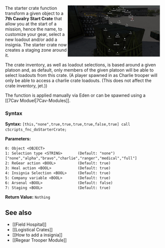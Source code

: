 <img align="right" width="300" height="166" src="https://github.com/7Cav/cScripts/blob/main/resourses/wikigfx/Starter_Crate.png">The starter crate function transform a given object to a **7th Cavalry Start Crate** that allow you at the start of a mission, hence the name, to customize your gear, select a new loadout and/or add a insignia. The starter crate now creates a staging zone around it.

The crate inventory, as well as loadout selections, is based around a given platoon and, as default, only members of the given platoon will be able to select loadouts from this crate. (A player spawned in as Charlie trooper will only be able to access a charlie crate loadouts. (This does not affect the crate inventory, jet.))

The function is applied manually via Eden or can be spawned using a [[7Cav Moduel|7Cav-Modules]].

### Syntax
**Syntax:** `[this,"none",true,true,true,true,false,true] call cScripts_fnc_doStarterCrate;`

**Parameters:**
```
0: Object <OBJECT>
1: Selection type <STRING>       (Default: "none") ["none","alpha","bravo","charlie","ranger","medical","full"]
2: ReGear action <BOOL>          (Default: true)
3: Heal action <BOOL>            (Default: true)
4: Insignia Selection <BOOL>     (Default: true)
5: Company variable <BOOL>       (Default: true)
6: Arsenal <BOOL>                (Default: false)
7: Staging <BOOL>                (Default: true)
```
**Return Value:** ```Nothing```

## See also
* [[Field Hospital]]
* [[Logistical Crates]]
* [[How to add a insignia]]
* [[Regear Trooper Module]]